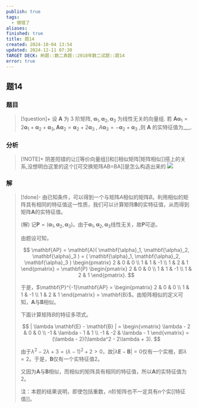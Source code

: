 ```yaml
---
publish: true
tags:
  - 做错了
aliases: 
finished: true
title: 题14
created: 2024-10-04 13:54
updated: 2024-12-11 07:20
TARGET DECK: 刷题::数二真题::2018年数二试题::题14
error: true
---
```

## 题14
### 题目
> [!question]+
> 设 $\mathbf{A}$ 为 3 阶矩阵, ${\mathbf{\alpha }}_{1},{\mathbf{\alpha }}_{2},{\mathbf{\alpha }}_{3}$ 为线性无关的向量组. 若 $\mathbf{A}{\mathbf{\alpha }}_{1} = 2{\mathbf{\alpha }}_{1} + {\mathbf{\alpha }}_{2} + {\mathbf{\alpha }}_{3},\mathbf{A}{\mathbf{\alpha }}_{2} = {\mathbf{\alpha }}_{2} + 2{\mathbf{\alpha }}_{3}$ , $A{\mathbf{\alpha }}_{3} = - {\mathbf{\alpha }}_{2} + {\mathbf{\alpha }}_{3}$ ,则 $\mathbf{A}$ 的实特征值为___.
### 分析
> [!NOTE]+
> 阴差阳错的让[[等价向量组]]和[[相似矩阵|矩阵相似]]搭上的关系,没想明白这里的这个[[可交换矩阵AB=BA]]是怎么构造出来的
> ![](https://img.hwenyi.tech/202412111525516.webp)
### 解
> [!done]-
> 由已知条件，可以得到一个与矩阵$A$相似的矩阵$B$。利用相似的矩阵具有相同的特征值这一性质，我们可以计算矩阵$\mathbf{B}$的实特征值，从而得到矩阵$\mathbf{A}$的实特征值。
> 
> (解) 记$\mathbf{P} = ( \mathbf{\alpha}_1, \mathbf{\alpha}_2, \mathbf{\alpha}_3 )$。由于$\mathbf{\alpha}_1, \mathbf{\alpha}_2, \mathbf{\alpha}_3$线性无关，故$\mathbf{P}$可逆。
> 
> 由题设可知，
> 
> $$
> \mathbf{AP} = \mathbf{A}( \mathbf{\alpha}_1, \mathbf{\alpha}_2, \mathbf{\alpha}_3 ) = ( \mathbf{\alpha}_1, \mathbf{\alpha}_2, \mathbf{\alpha}_3 ) \begin{pmatrix} 2 & 0 & 0 \\ 1 & 1 & -1 \\ 1 & 2 & 1 \end{pmatrix} = \mathbf{P} \begin{pmatrix} 2 & 0 & 0 \\ 1 & 1 & -1 \\ 1 & 2 & 1 \end{pmatrix}.
> $$
> 
> 于是，$\mathbf{P}^{-1}\mathbf{AP} = \begin{pmatrix} 2 & 0 & 0 \\ 1 & 1 & -1 \\ 1 & 2 & 1 \end{pmatrix} = \mathbf{B}$。由矩阵相似的定义可知，$\mathbf{A}$与$\mathbf{B}$相似。
> 
> 下面计算矩阵$B$的特征多项式。
> 
> $$
> | \lambda \mathbf{E} - \mathbf{B} | = \begin{vmatrix} \lambda - 2 & 0 & 0 \\ -1 & \lambda - 1 & 1 \\ -1 & -2 & \lambda - 1 \end{vmatrix} = (\lambda - 2)(\lambda^2 - 2\lambda + 3).
> $$
> 
> 由于$\lambda^2 - 2\lambda + 3 = (\lambda - 1)^2 + 2 > 0$，故$| \lambda \mathbf{E} - \mathbf{B} | = 0$仅有一个实根，即$\lambda = 2$。于是，$\mathbf{B}$仅有一个实特征值2。
> 
> 又因为$\mathbf{A}$与$\mathbf{B}$相似，而相似的矩阵具有相同的特征值，所以$\mathbf{A}$的实特征值为2。
> 
> 注：本题的结果说明，即使包括重数，$n$阶矩阵也不一定具有$n$个实[[特征值]]。